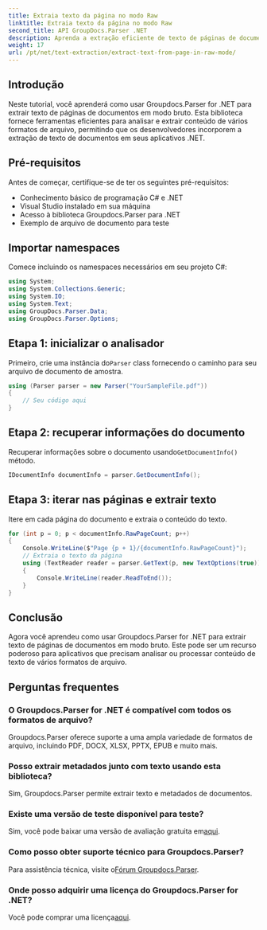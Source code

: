 ```yaml
---
title: Extraia texto da página no modo Raw
linktitle: Extraia texto da página no modo Raw
second_title: API GroupDocs.Parser .NET
description: Aprenda a extração eficiente de texto de páginas de documentos usando Groupdocs.Parser for .NET neste tutorial abrangente.
weight: 17
url: /pt/net/text-extraction/extract-text-from-page-in-raw-mode/
---
```

## Introdução
Neste tutorial, você aprenderá como usar Groupdocs.Parser for .NET para extrair texto de páginas de documentos em modo bruto. Esta biblioteca fornece ferramentas eficientes para analisar e extrair conteúdo de vários formatos de arquivo, permitindo que os desenvolvedores incorporem a extração de texto de documentos em seus aplicativos .NET.
## Pré-requisitos
Antes de começar, certifique-se de ter os seguintes pré-requisitos:
- Conhecimento básico de programação C# e .NET
- Visual Studio instalado em sua máquina
- Acesso à biblioteca Groupdocs.Parser para .NET
- Exemplo de arquivo de documento para teste

## Importar namespaces
Comece incluindo os namespaces necessários em seu projeto C#:
```csharp
using System;
using System.Collections.Generic;
using System.IO;
using System.Text;
using GroupDocs.Parser.Data;
using GroupDocs.Parser.Options;
```
## Etapa 1: inicializar o analisador
 Primeiro, crie uma instância do`Parser` class fornecendo o caminho para seu arquivo de documento de amostra.
```csharp
using (Parser parser = new Parser("YourSampleFile.pdf"))
{
    // Seu código aqui
}
```
## Etapa 2: recuperar informações do documento
 Recuperar informações sobre o documento usando`GetDocumentInfo()` método.
```csharp
IDocumentInfo documentInfo = parser.GetDocumentInfo();
```
## Etapa 3: iterar nas páginas e extrair texto
Itere em cada página do documento e extraia o conteúdo do texto.
```csharp
for (int p = 0; p < documentInfo.RawPageCount; p++)
{
    Console.WriteLine($"Page {p + 1}/{documentInfo.RawPageCount}");
    // Extraia o texto da página
    using (TextReader reader = parser.GetText(p, new TextOptions(true)))
    {
        Console.WriteLine(reader.ReadToEnd());
    }
}
```

## Conclusão
Agora você aprendeu como usar Groupdocs.Parser for .NET para extrair texto de páginas de documentos em modo bruto. Este pode ser um recurso poderoso para aplicativos que precisam analisar ou processar conteúdo de texto de vários formatos de arquivo.

## Perguntas frequentes
### O Groupdocs.Parser for .NET é compatível com todos os formatos de arquivo?
Groupdocs.Parser oferece suporte a uma ampla variedade de formatos de arquivo, incluindo PDF, DOCX, XLSX, PPTX, EPUB e muito mais.
### Posso extrair metadados junto com texto usando esta biblioteca?
Sim, Groupdocs.Parser permite extrair texto e metadados de documentos.
### Existe uma versão de teste disponível para teste?
 Sim, você pode baixar uma versão de avaliação gratuita em[aqui](https://releases.groupdocs.com/).
### Como posso obter suporte técnico para Groupdocs.Parser?
 Para assistência técnica, visite o[Fórum Groupdocs.Parser](https://forum.groupdocs.com/c/parser/17).
### Onde posso adquirir uma licença do Groupdocs.Parser for .NET?
 Você pode comprar uma licença[aqui](https://purchase.groupdocs.com/buy).